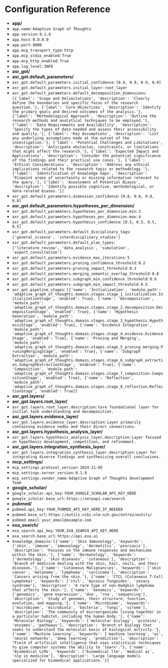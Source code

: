 # Configuration Reference

- **app/**
- `app.name`: `Adaptive Graph of Thoughts`
- `app.version`: `0.1.0`
- `app.host`: `0.0.0.0`
- `app.port`: `8000`
- `app.mcp_transport_type`: `http`
- `app.mcp_stdio_enabled`: `True`
- `app.mcp_http_enabled`: `True`
- `app.log_level`: `INFO`
- **asr_got/**
- **asr_got.default_parameters/**
- `asr_got.default_parameters.initial_confidence`: `[0.9, 0.9, 0.9, 0.9]`
- `asr_got.default_parameters.initial_layer`: `root_layer`
- `asr_got.default_parameters.default_decomposition_dimensions`: `[{'label': 'Scope and Delimitations', 'description': 'Clearly define the boundaries and specific focus of the research question.'}, {'label': 'Core Objectives', 'description': 'Identify the primary goals and desired outcomes of the analysis.'}, {'label': 'Methodological Approach', 'description': 'Outline the research methods and analytical techniques to be employed.'}, {'label': 'Data Requirements and Availability', 'description': 'Specify the types of data needed and assess their accessibility and quality.'}, {'label': 'Key Assumptions', 'description': 'List any underlying assumptions made at the outset of the investigation.'}, {'label': 'Potential Challenges and Limitations', 'description': 'Anticipate obstacles, constraints, or limitations that might affect the research.'}, {'label': 'Expected Impact and Applications', 'description': 'Consider the potential significance of the findings and their practical use cases.'}, {'label': 'Ethical Considerations', 'description': 'Address any ethical implications related to the research topic or methodology.'}, {'label': 'Identification of Knowledge Gaps', 'description': 'Pinpoint areas of uncertainty or missing information relevant to the query.'}, {'label': 'Assessment of Potential Biases', 'description': 'Identify possible cognitive, methodological, or data-related biases.'}]`
- `asr_got.default_parameters.dimension_confidence`: `[0.8, 0.8, 0.8, 0.8]`
- **asr_got.default_parameters.hypotheses_per_dimension/**
- `asr_got.default_parameters.hypotheses_per_dimension.min`: `2`
- `asr_got.default_parameters.hypotheses_per_dimension.max`: `4`
- `asr_got.default_parameters.hypothesis_confidence`: `[0.5, 0.5, 0.5, 0.5]`
- `asr_got.default_parameters.default_disciplinary_tags`: `['general_science', 'interdisciplinary_studies']`
- `asr_got.default_parameters.default_plan_types`: `['literature_review', 'data_analysis', 'simulation', 'expert_consultation']`
- `asr_got.default_parameters.evidence_max_iterations`: `5`
- `asr_got.default_parameters.pruning_confidence_threshold`: `0.2`
- `asr_got.default_parameters.pruning_impact_threshold`: `0.3`
- `asr_got.default_parameters.merging_semantic_overlap_threshold`: `0.8`
- `asr_got.default_parameters.subgraph_min_confidence_threshold`: `0.6`
- `asr_got.default_parameters.subgraph_min_impact_threshold`: `0.5`
- `asr_got.pipeline_stages`: `[{'name': 'Initialization', 'module_path': 'adaptive_graph_of_thoughts.domain.stages.stage_1_initialization.InitializationStage', 'enabled': True}, {'name': 'Decomposition', 'module_path': 'adaptive_graph_of_thoughts.domain.stages.stage_2_decomposition.DecompositionStage', 'enabled': True}, {'name': 'Hypothesis Generation', 'module_path': 'adaptive_graph_of_thoughts.domain.stages.stage_3_hypothesis.HypothesisStage', 'enabled': True}, {'name': 'Evidence Integration', 'module_path': 'adaptive_graph_of_thoughts.domain.stages.stage_4_evidence.EvidenceStage', 'enabled': True}, {'name': 'Pruning and Merging', 'module_path': 'adaptive_graph_of_thoughts.domain.stages.stage_5_pruning_merging.PruningMergingStage', 'enabled': True}, {'name': 'Subgraph Extraction', 'module_path': 'adaptive_graph_of_thoughts.domain.stages.stage_6_subgraph_extraction.SubgraphExtractionStage', 'enabled': True}, {'name': 'Composition', 'module_path': 'adaptive_graph_of_thoughts.domain.stages.stage_7_composition.CompositionStage', 'enabled': True}, {'name': 'Reflection', 'module_path': 'adaptive_graph_of_thoughts.domain.stages.stage_8_reflection.ReflectionStage', 'enabled': True}]`
- **asr_got.layers/**
- **asr_got.layers.root_layer/**
- `asr_got.layers.root_layer.description`: `Core foundational layer for initial task understanding and decomposition.`
- **asr_got.layers.evidence_layer/**
- `asr_got.layers.evidence_layer.description`: `Layer primarily containing evidence nodes and their direct connections.`
- **asr_got.layers.hypothesis_analysis_layer/**
- `asr_got.layers.hypothesis_analysis_layer.description`: `Layer focused on hypothesis development, competition, and refinement.`
- **asr_got.layers.integration_synthesis_layer/**
- `asr_got.layers.integration_synthesis_layer.description`: `Layer for integrating diverse findings and synthesizing overall conclusions.`
- **mcp_settings/**
- `mcp_settings.protocol_version`: `2024-11-05`
- `mcp_settings.server_version`: `0.1.0`
- `mcp_settings.vendor_name`: `Adaptive Graph of Thoughts Development Team`
- **google_scholar/**
- `google_scholar.api_key`: `YOUR_GOOGLE_SCHOLAR_API_KEY_HERE`
- `google_scholar.base_url`: `https://serpapi.com/search`
- **pubmed/**
- `pubmed.api_key`: `YOUR_PUBMED_API_KEY_HERE_IF_NEEDED`
- `pubmed.base_url`: `https://eutils.ncbi.nlm.nih.gov/entrez/eutils/`
- `pubmed.email`: `your_email@example.com`
- **exa_search/**
- `exa_search.api_key`: `YOUR_EXA_SEARCH_API_KEY_HERE`
- `exa_search.base_url`: `https://api.exa.ai`
- `knowledge_domains`: `[{'name': 'Skin Immunology', 'keywords': ['skin', 'immune', 'immunology', 'dermatitis', 'psoriasis'], 'description': 'Focuses on the immune responses and mechanisms within the skin.'}, {'name': 'Dermatology', 'keywords': ['dermatology', 'skin diseases', 'cutaneous'], 'description': 'Branch of medicine dealing with the skin, hair, nails, and their diseases.'}, {'name': 'Cutaneous Malignancies', 'keywords': ['skin cancer', 'melanoma', 'lymphoma', 'carcinoma'], 'description': 'Cancers arising from the skin.'}, {'name': 'CTCL (Cutaneous T-Cell Lymphoma)', 'keywords': ['ctcl', 'mycosis fungoides', 'sezary syndrome'], 'description': 'A rare type of non-Hodgkin lymphoma that affects the skin.'}, {'name': 'Genomics', 'keywords': ['genomics', 'gene expression', 'dna', 'rna', 'sequencing'], 'description': 'Study of genomes, their structure, function, evolution, and mapping.'}, {'name': 'Microbiome', 'keywords': ['microbiome', 'microbiota', 'bacteria', 'fungi', 'virome'], 'description': 'The community of microorganisms living together in a particular habitat, including the human body.'}, {'name': 'Molecular Biology', 'keywords': ['molecular biology', 'proteins', 'enzymes', 'pathways'], 'description': 'Branch of biology that seeks to understand the molecular basis of biological activity.'}, {'name': 'Machine Learning', 'keywords': ['machine learning', 'ai', 'neural networks', 'deep learning', 'prediction'], 'description': "Field of artificial intelligence that uses statistical techniques to give computer systems the ability to 'learn'."}, {'name': 'Biomedical LLMs', 'keywords': ['biomedical llm', 'medical ai', 'nlp in medicine'], 'description': 'Large language models specialized for biomedical applications.'}]`
